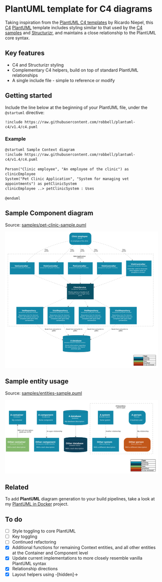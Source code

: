 # PlantUML template for C4 diagrams

Taking inspiration from the [PlantUML C4 templates](https://github.com/RicardoNiepel/C4-PlantUML) by Ricardo Niepel, this [C4](https://c4model.com/) [PlantUML](https://plantuml.com/) template includes styling similar to that used by the [C4 samples](https://c4model.com/#CoreDiagrams) and [Structurizr](https://structurizr.com/), and maintains a close relationship to the PlantUML core syntax.

## Key features

* C4 and Structurizr styling
* Complementary C4 helpers, build on top of standard PlantUML relationships
* A single include file - simple to reference or modify

## Getting started

Include the line below at the beginning of your PlantUML file, under the `@startuml` directive:

    !include https://raw.githubusercontent.com/robbell/plantuml-c4/v1.4/c4.puml

### Example

```
@startuml Sample Context diagram 
!include https://raw.githubusercontent.com/robbell/plantuml-c4/v1.4/c4.puml

Person("Clinic employee", "An employee of the clinic") as clinicEmployee
System("Pet Clinic Application", "System for managing vet appointments") as petClinicSystem
clinicEmployee ..> petClinicSystem : Uses

@enduml
```

## Sample Component diagram

Source: [samples/pet-clinic-sample.puml](samples/pet-clinic-sample.puml)

![Sample Component diagram](samples/pet-clinic-sample.svg)

## Sample entity usage

Source: [samples/entities-sample.puml](samples/entities-sample.puml)

![Sample entity usage](samples/entities-sample.svg)

## Related

To add **PlantUML** diagram generation to your build pipelines, take a look at my [PlantUML in Docker](https://github.com/robbell/plantuml-docker) project.

## To do

- [ ] Style toggling to core PlantUML
- [ ] Key toggling
- [ ] Continued refactoring
- [x] Additional functions for remaining Context entities, and all other entities at the Container and Component level
- [x] Update current implementations to more closely resemble vanilla PlantUML syntax
- [x] Relationship directions
- [x] Layout helpers using -[hidden]->
